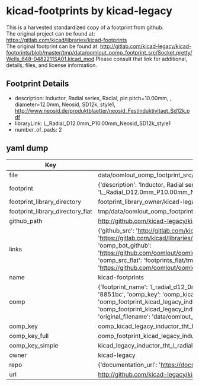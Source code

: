 # kicad-footprints by kicad-legacy  
This is a harvested standardized copy of a footprint from github.  
The original project can be found at:  
https://gitlab.com/kicad/libraries/kicad-footprints  
The original footprint can be found at:
http://gitlab.com/kicad-legacy/kicad-footprints/blob/master/tmp/data/oomlout_oomp_footprint_src/Socket.pretty/Wells_648-0482211SA01.kicad_mod
Please consult that link for additional, details, files, and license information.  
## Footprint Details
* description: Inductor, Radial series, Radial, pin pitch=10.00mm, , diameter=12.0mm, Neosid, SD12k, style1, http://www.neosid.de/produktblaetter/neosid_Festinduktivitaet_Sd12k.pdf  
* libraryLink: L_Radial_D12.0mm_P10.00mm_Neosid_SD12k_style1  
* number_of_pads: 2  
## yaml dump  
| Key | Value |  
| --- | --- |  
| file | data/oomlout_oomp_footprint_src/kicad-footprints/Inductor_THT.pretty/L_Radial_D12.0mm_P10.00mm_Neosid_SD12k_style1.kicad_mod |  
| footprint | {'description': 'Inductor, Radial series, Radial, pin pitch=10.00mm, , diameter=12.0mm, Neosid, SD12k, style1, http://www.neosid.de/produktblaetter/neosid_Festinduktivitaet_Sd12k.pdf', 'libraryLink': 'L_Radial_D12.0mm_P10.00mm_Neosid_SD12k_style1', 'number_of_pads': 2} |  
| footprint_library_directory | footprint_library_owner/kicad-legacy_kicad-footprints |  
| footprint_library_directory_flat | tmp/data/oomlout_oomp_footprint_src/footprints_flat/kicad_legacy_inductor_tht_l_radial_d12_0mm_p10_00mm_neosid_sd12k_style1/working |  
| github_path | http://github.com/kicad-legacy/kicad-footprints/blob/master/tmp/data/oomlout_oomp_footprint_src/Inductor_THT.pretty/L_Radial_D12.0mm_P10.00mm_Neosid_SD12k_style1.kicad_mod |  
| links | {'github_src': 'http://gitlab.com/kicad-legacy/kicad-footprints/blob/master/tmp/data/oomlout_oomp_footprint_src/Socket.pretty/Wells_648-0482211SA01.kicad_mod', 'github_src_repo': 'https://gitlab.com/kicad/libraries/kicad-footprints', 'oomp_bot': 'tmp/data/oomlout_oomp_footprint_src/footprints/kicad_legacy_inductor_tht_l_radial_d12_0mm_p10_00mm_neosid_sd12k_style1/working', 'oomp_bot_github': 'https://github.com/oomlout/oomlout_oomp_footprint_bot/tree/main/tmp/data/oomlout_oomp_footprint_src/footprints/kicad_legacy_inductor_tht_l_radial_d12_0mm_p10_00mm_neosid_sd12k_style1/working', 'oomp_src_flat': 'footprints_flat/tmp/data/oomlout_oomp_footprint_src/footprints_flat/kicad_legacy_inductor_tht_l_radial_d12_0mm_p10_00mm_neosid_sd12k_style1/working', 'oomp_src_flat_github': 'https://github.com/oomlout/oomlout_oomp_footprint_src/tree/main/tmp/data/oomlout_oomp_footprint_src/footprints_flat/kicad_legacy_inductor_tht_l_radial_d12_0mm_p10_00mm_neosid_sd12k_style1/working'} |  
| name | kicad-footprints |  
| oomp | {'footprint_name': 'l_radial_d12_0mm_p10_00mm_neosid_sd12k_style1', 'library_name': 'inductor_tht', 'md5': '8851bc4f2885bd37c6385a41f7031bdd', 'md5_10': '8851bc4f28', 'md5_5': '8851b', 'md5_6': '8851bc', 'oomp_key': 'oomp_kicad_legacy_inductor_tht_l_radial_d12_0mm_p10_00mm_neosid_sd12k_style1', 'oomp_key_extra': 'oomp_footprint_kicad_legacy_inductor_tht_l_radial_d12_0mm_p10_00mm_neosid_sd12k_style1', 'oomp_key_full': 'oomp_footprint_kicad_legacy_inductor_tht_l_radial_d12_0mm_p10_00mm_neosid_sd12k_style1_8851bc', 'oomp_key_simple': 'kicad_legacy_inductor_tht_l_radial_d12_0mm_p10_00mm_neosid_sd12k_style1', 'original_filename': 'data/oomlout_oomp_footprint_src/kicad-footprints/Inductor_THT.pretty/L_Radial_D12.0mm_P10.00mm_Neosid_SD12k_style1.kicad_mod', 'owner_name': 'kicad_legacy'} |  
| oomp_key | oomp_kicad_legacy_inductor_tht_l_radial_d12_0mm_p10_00mm_neosid_sd12k_style1 |  
| oomp_key_full | oomp_footprint_kicad_legacy_inductor_tht_l_radial_d12_0mm_p10_00mm_neosid_sd12k_style1 |  
| oomp_key_simple | kicad_legacy_inductor_tht_l_radial_d12_0mm_p10_00mm_neosid_sd12k_style1 |  
| owner | kicad-legacy |  
| repo | {'documentation_url': 'https://docs.github.com/rest/repos/repos#get-a-repository', 'message': 'Not Found'} |  
| url | http://github.com/kicad-legacy/kicad-footprints |  


